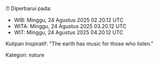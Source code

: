 ⏰ Diperbarui pada:
- WIB: Minggu, 24 Agustus 2025 02.20.12 UTC
- WITA: Minggu, 24 Agustus 2025 03.20.12 UTC
- WIT: Minggu, 24 Agustus 2025 04.20.12 UTC

Kutipan Inspiratif:
"The earth has music for those who listen."


Kategori: nature

